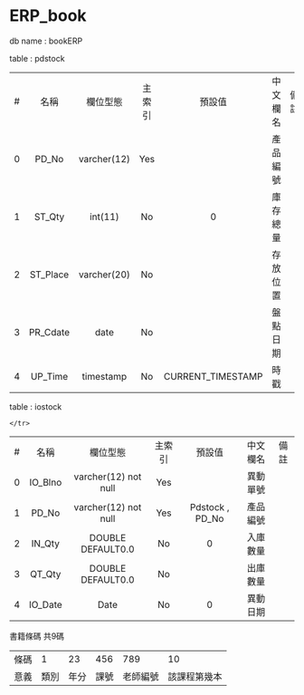 # ERP_book

db name : bookERP

table : pdstock

<table name="pdstock">
    <tr>
        <td align="center">#</td>
        <td align="center">名稱</td>
        <td align="center">欄位型態</td>
        <td align="center">主索引</td>
        <td align="center">預設值</td>
        <td align="center">中文欄名</td>
        <td align="center">備註</td>
    </tr>
    <tr>
        <td align="center">0</td>
        <td align="center">PD_No</td>
        <td align="center">varcher(12)</td>
        <td align="center">Yes</td>
        <td align="center"></td>
        <td align="center">產品編號</td>
        <td align="center"></td>
    </tr>
    <tr>
        <td align="center">1</td>
        <td align="center">ST_Qty</td>
        <td align="center">int(11)</td>
        <td align="center">No</td>
        <td align="center">0</td>
        <td align="center">庫存總量</td>
        <td align="center"></td>
    </tr>
    <tr>
        <td align="center">2</td>
        <td align="center">ST_Place</td>
        <td align="center">varcher(20)</td>
        <td align="center">No</td>
        <td align="center"></td>
        <td align="center">存放位置</td>
        <td align="center"></td>
    </tr>
    <tr>
        <td align="center">3</td>
        <td align="center">PR_Cdate</td>
        <td align="center">date</td>
        <td align="center">No</td>
        <td align="center"></td>
        <td align="center">盤點日期</td>
        <td align="center"></td>
    </tr>
    <tr>
        <td align="center">4</td>
        <td align="center">UP_Time</td>
        <td align="center">timestamp</td>
        <td align="center">No</td>
        <td align="center">CURRENT_TIMESTAMP</td>
        <td align="center">時戳</td>
        <td align="center"></td>
    </tr>
</table>

table : iostock

<table name="iostock">
    <tr>
        <td align="center">#</td>
        <td align="center">名稱</td>
        <td align="center">欄位型態</td>
        <td align="center">主索引</td>
        <td align="center">預設值</td>
        <td align="center">中文欄名</td>
        <td align="center">備註</td>
    </tr>
    <tr>
        <td align="center">0</td>
        <td align="center">IO_Blno</td>
        <td align="center">varcher(12) not null</td>
        <td align="center">Yes</td>
        <td align="center"></td>
        <td align="center">異動單號</td>
        <td align="center"></td>
    </tr>
    <tr>
        <td align="center">1</td>
        <td align="center">PD_No</td>
        <td align="center">varcher(12) not null</td>
        <td align="center">Yes</td>
        <td align="center">Pdstock , PD_No</td>
        <td align="center">產品編號</td>
        <td align="center"></td>
    </tr>
    <tr>
        <td align="center">2</td>
        <td align="center">IN_Qty</td>
        <td align="center">DOUBLE DEFAULT0.0</td>
        <td align="center">No</td>
        <td align="center">0</td>
        <td align="center">入庫數量</td>
        <td align="center"></td>
    </tr>
    <tr>
        <td align="center">3</td>
        <td align="center">QT_Qty</td>
        <td align="center">DOUBLE DEFAULT0.0</td>
        <td align="center">No</td>
        <td align="center"></td>
        <td align="center">出庫數量</td>
        <td align="center"></td>
    </tr>
    <tr>
        <td align="center">4</td>
        <td align="center">IO_Date</td>
        <td align="center">Date</td>
        <td align="center">No</td>
        <td align="center">0</td>
        <td align="center">異動日期</td>
        <td align="center"></td>

    </tr>

</table>




書籍條碼 共9碼
<table>
	<tr>
		<td>條碼</td>
		<td>1</td>
		<td>23</td>
		<td>456</td>
		<td>789</td>
		<td>10</td>
	</tr>
	<tr>
		<td>意義</td>
		<td>類別</td>
		<td>年分</td>
		<td>課號</td>
		<td>老師編號</td>
		<td>該課程第幾本</td>
	</tr>
</table>
